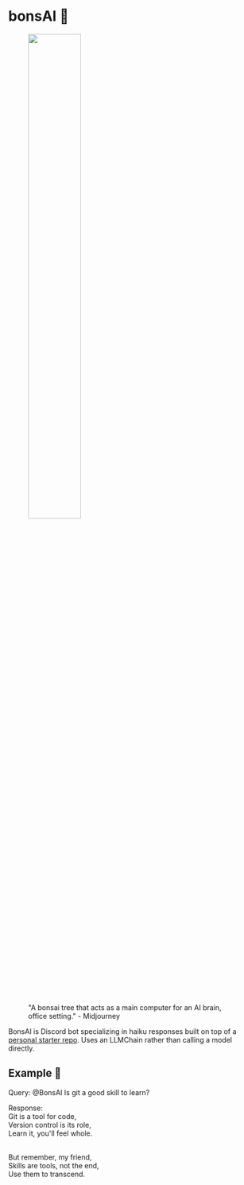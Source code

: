 # bonsAI 🌳

<figure>
  <img src="https://media.discordapp.net/attachments/909697628122513468/1109739881669861386/bonsai_tree3.png?width=1336&height=1336" style="width: 50%" /><br/>
  <figcaption>"A bonsai tree that acts as a main computer for an AI brain, office setting." - Midjourney</figcaption>
</figure>

BonsAI is Discord bot specializing in haiku responses built on top of a [personal starter repo](https://github.com/radiylon/rad-discord-gpt-starter). Uses an LLMChain rather than calling a model directly.

## Example 🐴
Query: @BonsAI Is git a good skill to learn?

Response:<br>
Git is a tool for code,<br>
Version control is its role,<br>
Learn it, you'll feel whole.<br><br>

But remember, my friend,<br>
Skills are tools, not the end,<br>
Use them to transcend.<br>

